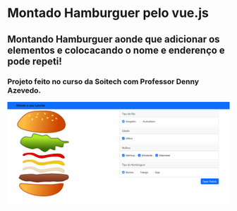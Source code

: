 # Montado Hamburguer pelo vue.js

## Montando Hamburguer aonde que adicionar os elementos e colocacando o nome e enderenço e pode repeti!

### Projeto feito no curso da Soitech com Professor Denny Azevedo.

[![Watch the video](/hambu.png)](https://youtu.be/5_hI01PV320?si=tjc6Cl2dX3H0eNhq)